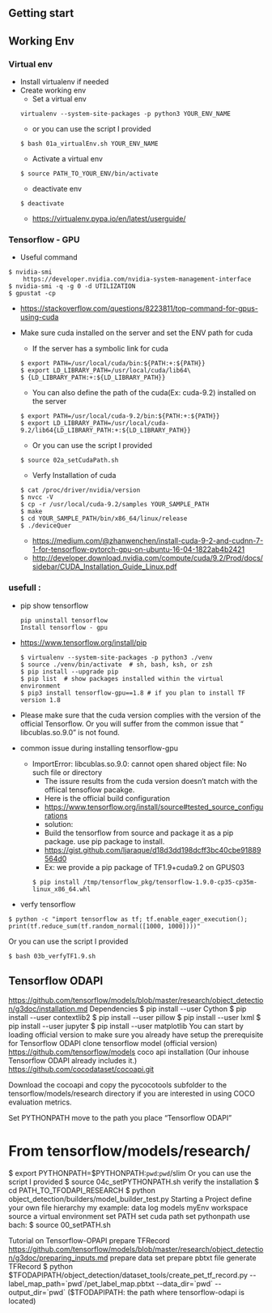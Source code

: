 Getting start  
---

## Working Env

### Virtual env
+ Install virtualenv if needed
+ Create working env
    - Set a virtual env
    ```
    virtualenv --system-site-packages -p python3 YOUR_ENV_NAME
    ```
    - or you can use the script I provided
    ```
    $ bash 01a_virtualEnv.sh YOUR_ENV_NAME
    ```
    - Activate a virtual env
    ```
    $ source PATH_TO_YOUR_ENV/bin/activate
    ```
    - deactivate env
    ```
    $ deactivate
    ```
    - https://virtualenv.pypa.io/en/latest/userguide/

### Tensorflow - GPU
+ Useful command
```
$ nvidia-smi
    https://developer.nvidia.com/nvidia-system-management-interface
$ nvidia-smi -q -g 0 -d UTILIZATION 
$ gpustat -cp
```
+ https://stackoverflow.com/questions/8223811/top-command-for-gpus-using-cuda

+ Make sure cuda installed on the server and set the ENV path for cuda
    - If the server has a symbolic link for cuda   
    ```
    $ export PATH=/usr/local/cuda/bin:${PATH:+:${PATH}}
    $ export LD_LIBRARY_PATH=/usr/local/cuda/lib64\
    $ {LD_LIBRARY_PATH:+:${LD_LIBRARY_PATH}}
    ```
    - You can also define the path of the cuda(Ex: cuda-9.2) installed on the server  
    ```
    $ export PATH=/usr/local/cuda-9.2/bin:${PATH:+:${PATH}}
    $ export LD_LIBRARY_PATH=/usr/local/cuda-9.2/lib64{LD_LIBRARY_PATH:+:${LD_LIBRARY_PATH}}
    ```
    - Or you can use the script I provided
    ```
    $ source 02a_setCudaPath.sh
    ```
    - Verfy Installation of cuda 
    ```
    $ cat /proc/driver/nvidia/version
    $ nvcc -V
    $ cp -r /usr/local/cuda-9.2/samples YOUR_SAMPLE_PATH
    $ make
    $ cd YOUR_SAMPLE_PATH/bin/x86_64/linux/release
    $ ./deviceQuer  
    ```
    - https://medium.com/@zhanwenchen/install-cuda-9-2-and-cudnn-7-1-for-tensorflow-pytorch-gpu-on-ubuntu-16-04-1822ab4b2421
    - http://developer.download.nvidia.com/compute/cuda/9.2/Prod/docs/sidebar/CUDA_Installation_Guide_Linux.pdf

### usefull :
+ pip show tensorflow 
    ```
    pip uninstall tensorflow
    Install tensorflow - gpu
    ```
+ https://www.tensorflow.org/install/pip
    ```
    $ virtualenv --system-site-packages -p python3 ./venv
    $ source ./venv/bin/activate  # sh, bash, ksh, or zsh
    $ pip install --upgrade pip    
    $ pip list  # show packages installed within the virtual environment
    $ pip3 install tensorflow-gpu==1.8 # if you plan to install TF version 1.8
    ```
+ Please make sure that the cuda version complies with the version of the official Tensorflow. Or you will suffer from the common issue that “ libcublas.so.9.0” is not found.  
+ common issue during installing tensorflow-gpu
    - ImportError: libcublas.so.9.0: cannot open shared object file: No such file or directory
        - The issure results from the cuda version doesn’t match with the offiical tensoflow pacakge. 
        - Here is the official build configuration 
        - https://www.tensorflow.org/install/source#tested_source_configurations
        - solution: 
        - Build the tensorflow from source and package it as a pip package. use pip package to install.  
        - https://gist.github.com/ljaraque/d18d3dd198dcff3bc40cbe91889564d0
        - Ex: we provide a pip package of TF1.9+cuda9.2 on GPUS03
        ```
        $ pip install /tmp/tensorflow_pkg/tensorflow-1.9.0-cp35-cp35m-linux_x86_64.whl
        ```
        
+ verfy tensorflow 
```
$ python -c "import tensorflow as tf; tf.enable_eager_execution(); print(tf.reduce_sum(tf.random_normal([1000, 1000])))"
```
Or you can use the script I provided
```
$ bash 03b_verfyTF1.9.sh
```

## Tensorflow ODAPI

https://github.com/tensorflow/models/blob/master/research/object_detection/g3doc/installation.md
Dependencies 
$ pip install --user Cython
$ pip install --user contextlib2
$ pip install --user pillow
$ pip install --user lxml
$ pip install --user jupyter
$ pip install --user matplotlib
You can start by loading official version to make sure you already have setup the prerequisite for Tensorflow ODAPI
clone tensorflow model (official version)
https://github.com/tensorflow/models
coco api installation (Our inhouse Tensorflow ODAPI already includes it.)
https://github.com/cocodataset/cocoapi.git

Download the cocoapi and copy the pycocotools subfolder to the tensorflow/models/research directory if you are interested in using COCO evaluation metrics. 

Set PYTHONPATH
move to the path you place “Tensorflow ODAPI” 
# From tensorflow/models/research/
$ export PYTHONPATH=$PYTHONPATH:`pwd`:`pwd`/slim
Or you can use the script I provided
$ source 04c_setPYTHONPATH.sh
verify the installation
$ cd PATH_TO_TFODAPI_RESEARCH 
$ python object_detection/builders/model_builder_test.py
Starting a Project
define your own file hierarchy
 my example: 
data
log
models 
myEnv
workspace  
source a virtual environment 
set PATH
set cuda path 
set pythonpath
use bach: $ source 00_setPATH.sh


Tutorial on Tensorflow-OPAPI
prepare TFRecord 
https://github.com/tensorflow/models/blob/master/research/object_detection/g3doc/preparing_inputs.md
prepare data set 
prepare pbtxt file 
generate TFRecord
$ python $TFODAPIPATH/object_detection/dataset_tools/create_pet_tf_record.py --label_map_path=`pwd`/pet_label_map.pbtxt --data_dir=`pwd` --output_dir=`pwd`
($TFODAPIPATH: the path where tensorflow-odapi is located)









